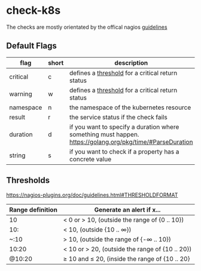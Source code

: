 # check-k8s

The checks are mostly orientated by the offical nagios [guidelines](http://nagios-plugins.org/doc/guidelines.html)

## Default Flags

| flag | short | description |
| -- | -- | -- |
| critical | c | defines a [threshold](#threshold) for a critical return status |
| warning | w | defines a [threshold](#threshold) for a critical return status |
| namespace | n | the namespace of the kubernetes resource |
| result | r | the service status if the check fails |
| duration | d | if you want to specify a duration where something must happen. <https://golang.org/pkg/time/#ParseDuration> |
| string | s | if you want to check if a property has a concrete value |

## Thresholds

<https://nagios-plugins.org/doc/guidelines.html#THRESHOLDFORMAT>

| Range definition | Generate an alert if x... |
| -- | -- |
| 10 | < 0 or > 10, (outside the range of {0 .. 10}) |
| 10: | < 10, (outside {10 .. ∞}) |
| ~:10 | > 10, (outside the range of {-∞ .. 10}) |
| 10:20 | < 10 or > 20, (outside the range of {10 .. 20}) |
| @10:20 | ≥ 10 and ≤ 20, (inside the range of {10 .. 20} |